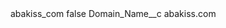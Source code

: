 <?xml version="1.0" encoding="UTF-8"?>
<CustomMetadata xmlns="http://soap.sforce.com/2006/04/metadata" xmlns:xsi="http://www.w3.org/2001/XMLSchema-instance" xmlns:xsd="http://www.w3.org/2001/XMLSchema">
    <label>abakiss_com</label>
    <protected>false</protected>
    <values>
        <field>Domain_Name__c</field>
        <value xsi:type="xsd:string">abakiss.com</value>
    </values>
</CustomMetadata>
